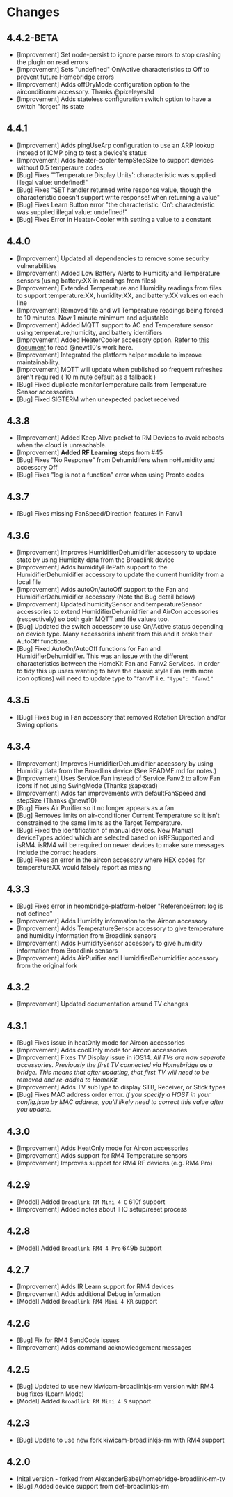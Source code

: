 # Changes

## 4.4.2-BETA
 - [Improvement] Set node-persist to ignore parse errors to stop crashing the plugin on read errors
 - [Improvement] Sets "undefined" On/Active characteristics to Off to prevent future Homebridge errors
 - [Improvement] Adds offDryMode configuration option to the airconditioner accessory. Thanks @pixeleyesltd
 - [Improvement] Adds stateless configuration switch option to have a switch "forget" its state

## 4.4.1
 - [Improvement] Adds pingUseArp configuration to use an ARP lookup instead of ICMP ping to test a device's status
 - [Improvement] Adds heater-cooler tempStepSize to support devices without 0.5 temperaure codes
 - [Bug] Fixes "'Temperature Display Units': characteristic was supplied illegal value: undefined!"
 - [Bug] Fixes "SET handler returned write response value, though the characteristic doesn't support write response! when returning a value"
 - [Bug] Fixes Learn Button error "the characteristic 'On': characteristic was supplied illegal value: undefined!"
 - [Bug] Fixes Error in Heater-Cooler with setting a value to a constant

## 4.4.0
 - [Improvement] Updated all dependencies to remove some security vulnerabilities 
 - [Improvement] Added Low Battery Alerts to Humidity and Temperature sensors (using battery:XX in readings from files)
 - [Improvement] Extended Temperature and Humidity readings from files to support temperature:XX, humidity:XX, and battery:XX values on each line
 - [Improvement] Removed file and w1 Temperature readings being forced to 10 minutes. Now 1 minute minimum and adjustable
 - [Improvement] Added MQTT support to AC and Temperature sensor using temperature,humidity, and battery identifiers
 - [Improvement] Added HeaterCooler accessory option. Refer to [this document](https://github.com/kiwi-cam/homebridge-broadlink-rm/blob/kiwi-cam-beta-1/docs/heater-cooler.md) to read @newt10's work here.
 - [Improvement] Integrated the platform helper module to improve maintainability.
 - [Improvement] MQTT will update when published so frequent refreshes aren't required ( 10 minute default as a fallback )
 - [Bug] Fixed duplicate monitorTemperature calls from Temperature Sensor accessories
 - [Bug] Fixed SIGTERM when unexpected packet received

## 4.3.8
- [Improvement] Added Keep Alive packet to RM Devices to avoid reboots when the cloud is unreachable.
- [Improvement] **Added RF Learning** steps from #45
- [Bug] Fixes "No Response" from Dehumidifers when noHumidity and accessory Off
- [Bug] Fixes "log is not a function" error when using Pronto codes

## 4.3.7
- [Bug] Fixes missing FanSpeed/Direction features in Fanv1

## 4.3.6
- [Improvement] Improves HumidifierDehumidifier accessory to update state by using Humidity data from the Broadlink device 
- [Improvement] Adds humidityFilePath support to the HumidifierDehumidifier accessory to update the current humidity from a local file
- [Improvement] Adds autoOn/autoOff support to the Fan and HumidifierDehumidifier accessory (Note the Bug detail below)
- [Improvement] Updated humiditySensor and temperatureSensor accessories to extend HumidifierDehumidifier and AirCon accessories (respectively) so both gain MQTT and file values too.
- [Bug] Updated the switch accessory to use On/Active status depending on device type. Many accessories inherit from this and it broke their AutoOff functions.
- [Bug] Fixed AutoOn/AutoOff functions for Fan and HumidifierDehumidifier. This was an issue with the different characteristics between the HomeKit Fan and Fanv2 Services. In order to tidy this up users wanting to have the classic style Fan (with more icon options) will need to update type to "fanv1" i.e. `"type": "fanv1"`

## 4.3.5
- [Bug] Fixes bug in Fan accessory that removed Rotation Direction and/or Swing options

## 4.3.4
- [Improvement] Improves HumidifierDehumidifier accessory by using Humidity data from the Broadlink device (See README.md for notes.) 
- [Improvement] Uses Service.Fan instead of Service.Fanv2 to allow Fan icons if not using SwingMode (Thanks @apexad)
- [Improvement] Adds fan improvements with defaultFanSpeed and stepSize (Thanks @newt10)
- [Bug] Fixes Air Purifier so it no longer appears as a fan
- [Bug] Removes limits on air-conditioner Current Temperature so it isn't constrained to the same limits as the Target Temperature.
- [Bug] Fixed the identification of manual devices. New Manual deviceTypes added which are selected based on isRFSupported and isRM4. isRM4 will be required on newer devices to make sure messages include the correct headers.
- [Bug] Fixes an error in the aircon accessory where HEX codes for temperatureXX would falsely report as missing

## 4.3.3
- [Bug] Fixes error in heombridge-platform-helper "ReferenceError: log is not defined"
- [Improvement] Adds Humidity information to the Aircon accessory
- [Improvement] Adds TemperatureSensor accessory to give temperature and humidity information from Broadlink sensors
- [Improvement] Adds HumiditySensor accessory to give humidity information from Broadlink sensors
- [Improvement] Adds AirPurifier and HumidifierDehumidifier accessory from the original fork

## 4.3.2
- [Improvement] Updated documentation around TV changes

## 4.3.1
- [Bug] Fixes issue in heatOnly mode for Aircon accessories
- [Improvement] Adds coolOnly mode for Aircon accessories
- [Improvement] Fixes TV Display issue in iOS14. *All TVs are now seperate accessories. Previously the first TV connected via Homebridge as a bridge. This means that after updating, that first TV will need to be removed and re-added to HomeKit.*
- [Improvement] Adds TV subType to display STB, Receiver, or Stick types 
- [Bug] Fixes MAC address order error. *If you specify a HOST in your config.json by MAC address, you'll likely need to correct this value after you update.*

## 4.3.0
- [Improvement] Adds HeatOnly mode for Aircon accessories
- [Improvement] Adds support for RM4 Temperature sensors
- [Improvement] Improves support for RM4 RF devices (e.g. RM4 Pro)

## 4.2.9
- [Model] Added `Broadlink RM Mini 4 C` 610f support
- [Improvement] Added notes about IHC setup/reset process 

## 4.2.8
- [Model] Added `Broadlink RM4 4 Pro` 649b support

## 4.2.7
- [Improvement] Adds IR Learn support for RM4 devices
- [Improvement] Adds additional Debug information
- [Model] Added `Broadlink RM4 Mini 4 KR` support

## 4.2.6

- [Bug] Fix for RM4 SendCode issues
- [Improvement] Adds command acknowledgement messages

## 4.2.5

- [Bug] Updated to use new kiwicam-broadlinkjs-rm version with RM4 bug fixes (Learn Mode)
- [Model] Added `Broadlink RM Mini 4 S` support

## 4.2.3

- [Bug] Update to use new fork kiwicam-broadlinkjs-rm with RM4 support

## 4.2.0

- Inital version - forked from AlexanderBabel/homebridge-broadlink-rm-tv
- [Bug] Added device support from def-broadlinkjs-rm
